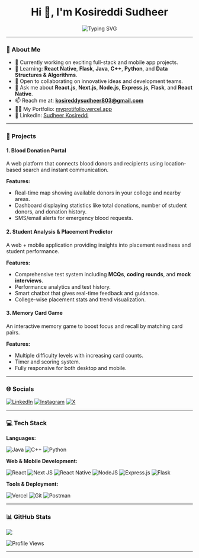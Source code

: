 <h1 align="center">Hi 👋, I'm Kosireddi Sudheer</h1>

<div align="center">
  <img src="https://readme-typing-svg.herokuapp.com?font=Fira+Code&weight=600&pause=100&center=true&vCenter=true&width=435&lines=Full+Stack+Developer;Mobile+App+Developer;React+Native+Enthusiast;Tech+Explorer" alt="Typing SVG" />
</div>

---

### 💫 About Me

- 🔭 Currently working on exciting full-stack and mobile app projects.
- 🌱 Learning: **React Native**, **Flask**, **Java**, **C++**, **Python**, and **Data Structures & Algorithms**.
- 👯 Open to collaborating on innovative ideas and development teams.
- 💬 Ask me about **React.js**, **Next.js**, **Node.js**, **Express.js**, **Flask**, and **React Native**.
- 📫 Reach me at: **kosireddysudheer803@gmail.com**
- 👨‍💻 My Portfolio: [myprotifolio.vercel.app](https://myprotifolio.vercel.app/)
- 📄 LinkedIn: [Sudheer Kosireddi](https://www.linkedin.com/in/sudheer-kosireddi-430729258/)

---

### 🚀 Projects

#### 1. **Blood Donation Portal**
A web platform that connects blood donors and recipients using location-based search and instant communication.

**Features:**
- Real-time map showing available donors in your college and nearby areas.
- Dashboard displaying statistics like total donations, number of student donors, and donation history.
- SMS/email alerts for emergency blood requests.

#### 2. **Student Analysis & Placement Predictor**
A web + mobile application providing insights into placement readiness and student performance.

**Features:**
- Comprehensive test system including **MCQs**, **coding rounds**, and **mock interviews**.
- Performance analytics and test history.
- Smart chatbot that gives real-time feedback and guidance.
- College-wise placement stats and trend visualization.

#### 3. **Memory Card Game**
An interactive memory game to boost focus and recall by matching card pairs.

**Features:**
- Multiple difficulty levels with increasing card counts.
- Timer and scoring system.
- Fully responsive for both desktop and mobile.

---

### 🌐 Socials

[![LinkedIn](https://img.shields.io/badge/LinkedIn-%230077B5.svg?logo=linkedin&logoColor=white)](https://www.linkedin.com/in/sudheer-kosireddi-430729258/)
[![Instagram](https://img.shields.io/badge/Instagram-%23E4405F.svg?logo=Instagram&logoColor=white)](https://instagram.com/sudheer.Mr.unique)
[![X](https://img.shields.io/badge/X-black.svg?logo=twitter&logoColor=white)](https://x.com)

---

### 💻 Tech Stack

**Languages:**

![Java](https://img.shields.io/badge/java-%23ED8B00.svg?style=for-the-badge&logo=openjdk&logoColor=white)
![C++](https://img.shields.io/badge/c++-%2300599C.svg?style=for-the-badge&logo=c%2B%2B&logoColor=white)
![Python](https://img.shields.io/badge/python-3670A0?style=for-the-badge&logo=python&logoColor=ffdd54)

**Web & Mobile Development:**

![React](https://img.shields.io/badge/react-%2320232a.svg?style=for-the-badge&logo=react&logoColor=%2361DAFB)
![Next JS](https://img.shields.io/badge/Next-black?style=for-the-badge&logo=next.js&logoColor=white)
![React Native](https://img.shields.io/badge/react--native-%2320232a.svg?style=for-the-badge&logo=react&logoColor=%2361DAFB)
![NodeJS](https://img.shields.io/badge/node.js-6DA55F?style=for-the-badge&logo=node.js&logoColor=white)
![Express.js](https://img.shields.io/badge/express.js-%23404d59.svg?style=for-the-badge&logo=express&logoColor=white)
![Flask](https://img.shields.io/badge/flask-%23000.svg?style=for-the-badge&logo=flask&logoColor=white)

**Tools & Deployment:**

![Vercel](https://img.shields.io/badge/vercel-%23000000.svg?style=for-the-badge&logo=vercel&logoColor=white)
![Git](https://img.shields.io/badge/git-%23F05033.svg?style=for-the-badge&logo=git&logoColor=white)
![Postman](https://img.shields.io/badge/Postman-FF6C37?style=for-the-badge&logo=postman&logoColor=white)

---

### 📊 GitHub Stats

![](https://github-readme-streak-stats.herokuapp.com/?user=kosireddisudheer&theme=dark&hide_border=false)

![Profile Views](https://komarev.com/ghpvc/?username=kosireddisudheer)

---
